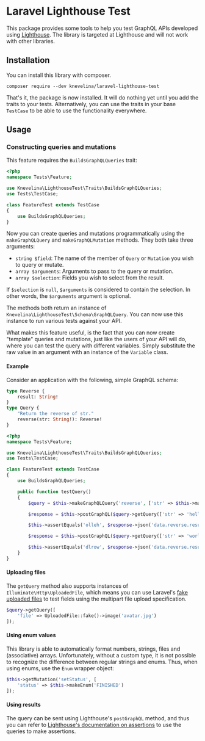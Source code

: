 # Laravel Lighthouse Test
This package provides some tools to help you test GraphQL APIs developed using [Lighthouse](https://www.lighthouse-php.com/). The library is targeted at Lighthouse and will not work with other libraries.

## Installation
You can install this library with composer.

```
composer require --dev knevelina/laravel-lighthouse-test
```

That's it, the package is now installed. It will do nothing yet until you add the traits to your tests. Alternatively, you can use the traits in your base `TestCase` to be able to use the functionality everywhere.

## Usage

### Constructing queries and mutations
This feature requires the `BuildsGraphQLQueries` trait:

```php
<?php
namespace Tests\Feature;

use Knevelina\LighthouseTest\Traits\BuildsGraphQLQueries;
use Tests\TestCase;

class FeatureTest extends TestCase
{
    use BuildsGraphQLQueries;
}
```

Now you can create queries and mutations programmatically using the `makeGraphQLQuery` and  `makeGraphQLMutation` methods. They both take three arguments:

- `string $field`: The name of the member of `Query` or `Mutation` you wish to query or mutate.
- `array $arguments`: Arguments to pass to the query or mutation.
- `array $selection`: Fields you wish to select from the result.

If `$selection` is `null`, `$arguments` is considered to contain the selection. In other words, the `$arguments` argument is optional.

The methods both return an instance of `Knevelina\LighthouseTest\Schema\GraphQLQuery`. You can now use this instance to run various tests against your API.

What makes this feature useful, is the fact that you can now create "template" queries and mutations, just like the users of your API will do, where you can test the query with different variables. Simply substitute the raw value in an argument with an instance of the `Variable` class.

#### Example
Consider an application with the following, simple GraphQL schema:

```graphql
type Reverse {
    result: String!
}
type Query {
    "Return the reverse of str."
    reverse(str: String!): Reverse!
}
```

```php
<?php
namespace Tests\Feature;

use Knevelina\LighthouseTest\Traits\BuildsGraphQLQueries;
use Tests\TestCase;

class FeatureTest extends TestCase
{
    use BuildsGraphQLQueries;

    public function testQuery()
    {
        $query = $this->makeGraphQLQuery('reverse', ['str' => $this->makeVariable('str', 'String!'))], []);

        $response = $this->postGraphQL($query->getQuery(['str' => 'hello']));

        $this->assertEquals('olleh', $response->json('data.reverse.result'));

        $response = $this->postGraphQL($query->getQuery(['str' => 'world']));

        $this->assertEquals('dlrow', $response->json('data.reverse.result'));
    }
}
```

#### Uploading files
The `getQuery` method also supports instances of `Illuminate\Http\UploadedFile`, which means you can use Laravel's [fake uploaded files](https://laravel.com/docs/7.x/http-tests#testing-file-uploads) to test fields using the multipart file upload specification.

```php
$query->getQuery([
    'file' => UploadedFile::fake()->image('avatar.jpg')
]);
```

#### Using enum values
This library is able to automatically format numbers, strings, files and (associative) arrays. Unfortunately, without a custom type, it is not possible to recognize the difference between regular strings and enums. Thus, when using enums, use the `Enum` wrapper object:

```php
$this->getMutation('setStatus', [
    'status' => $this->makeEnum('FINISHED')
]);
```

#### Using results
The query can be sent using Lighthouse's `postGraphQL` method, and thus you can refer to [Lighthouse's documentation on assertions](https://lighthouse-php.com/4.10/testing/phpunit.html#assertions) to use the queries to make assertions.